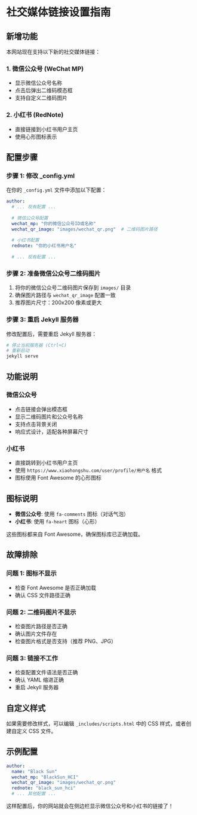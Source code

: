 # 社交媒体链接设置指南

## 新增功能

本网站现在支持以下新的社交媒体链接：

### 1. 微信公众号 (WeChat MP)
- 显示微信公众号名称
- 点击后弹出二维码模态框
- 支持自定义二维码图片

### 2. 小红书 (RedNote)
- 直接链接到小红书用户主页
- 使用心形图标表示

## 配置步骤

### 步骤 1: 修改 _config.yml

在你的 `_config.yml` 文件中添加以下配置：

```yaml
author:
  # ... 现有配置 ...
  
  # 微信公众号配置
  wechat_mp: "你的微信公众号ID或名称"
  wechat_qr_image: "images/wechat_qr.png"  # 二维码图片路径
  
  # 小红书配置
  rednote: "你的小红书用户名"
  
  # ... 现有配置 ...
```

### 步骤 2: 准备微信公众号二维码图片

1. 将你的微信公众号二维码图片保存到 `images/` 目录
2. 确保图片路径与 `wechat_qr_image` 配置一致
3. 推荐图片尺寸：200x200 像素或更大

### 步骤 3: 重启 Jekyll 服务器

修改配置后，需要重启 Jekyll 服务器：

```bash
# 停止当前服务器 (Ctrl+C)
# 重新启动
jekyll serve
```

## 功能说明

### 微信公众号
- 点击链接会弹出模态框
- 显示二维码图片和公众号名称
- 支持点击背景关闭
- 响应式设计，适配各种屏幕尺寸

### 小红书
- 直接跳转到小红书用户主页
- 使用 `https://www.xiaohongshu.com/user/profile/用户名` 格式
- 图标使用 Font Awesome 的心形图标

## 图标说明

- **微信公众号**: 使用 `fa-comments` 图标（对话气泡）
- **小红书**: 使用 `fa-heart` 图标（心形）

这些图标都来自 Font Awesome，确保图标库已正确加载。

## 故障排除

### 问题 1: 图标不显示
- 检查 Font Awesome 是否正确加载
- 确认 CSS 文件路径正确

### 问题 2: 二维码图片不显示
- 检查图片路径是否正确
- 确认图片文件存在
- 检查图片格式是否支持（推荐 PNG、JPG）

### 问题 3: 链接不工作
- 检查配置文件语法是否正确
- 确认 YAML 缩进正确
- 重启 Jekyll 服务器

## 自定义样式

如果需要修改样式，可以编辑 `_includes/scripts.html` 中的 CSS 样式，或者创建自定义 CSS 文件。

## 示例配置

```yaml
author:
  name: "Black Sun"
  wechat_mp: "BlackSun_HCI"
  wechat_qr_image: "images/wechat_qr.png"
  rednote: "black_sun_hci"
  # ... 其他配置 ...
```

这样配置后，你的网站就会在侧边栏显示微信公众号和小红书的链接了！
